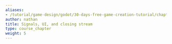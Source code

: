 ```yaml
---
aliases:
- /tutorial/game-design/godot/30-days-free-game-creation-tutorial/chapter5/
author: nathan
title: Signals, UI, and closing stream
type: course_chapter
weight: 5
---
```

